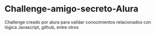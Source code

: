# Challenge-amigo-secreto-Alura
Challenge creado por alura para validar conocimientos relacionados con lógica Javascript, github, entre otros
